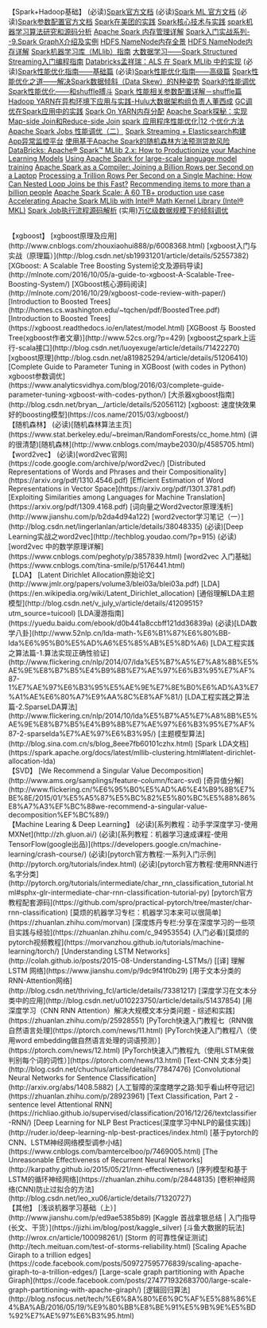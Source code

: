 【Spark+Hadoop基础】
(必读)[Spark官方文档](http://spark.apache.org/docs/latest/)
(必读)[Spark ML 官方文档](http://spark.apache.org/docs/latest/ml-guide.html)
(必读)[Spark参数配置官方文档](http://spark.apache.org/docs/latest/configuration.html)
[Spark在美团的实践](http://tech.meituan.com/spark-in-meituan.html)
[Spark核心技术与实践](https://yq.aliyun.com/topic/69?utm_content=m_17543)
[spark机器学习算法研究和源码分析](https://github.com/endymecy/spark-ml-source-analysis)
[Apache Spark 内存管理详解](http://wrox.cn/article/100097425/)
[Spark入门实战系列--9.Spark GraphX介绍及实例](http://blog.csdn.net/yirenboy/article/details/47844677)
[HDFS NameNode内存全景](http://tech.meituan.com/namenode.html)
[HDFS NameNode内存详解](http://tech.meituan.com/namenode-memory-detail.html)
[Spark机器学习库（MLlib）指南](http://wrox.cn/article/100077286/)
[大数据学习——Spark Structured Streaming入门编程指南](http://wrox.cn/article/100096772/)
[Databricks孟祥瑞：ALS 在 Spark MLlib 中的实现](http://www.csdn.net/article/2015-05-07/2824641)
(必读)[Spark性能优化指南——基础篇](http://tech.meituan.com/spark-tuning-basic.html)
(必读)[Spark性能优化指南——高级篇](http://tech.meituan.com/spark-tuning-pro.html)
[Spark性能优化之道——解决Spark数据倾斜（Data Skew）的N种姿势](http://www.cnblogs.com/jasongj/p/6508150.html)
[Spark的性能调优](http://www.raychase.net/3546)
[Spark性能优化——和shuffle搏斗](http://www.raychase.net/3788)
[Spark 性能相关参数配置详解－shuffle篇](http://blog.csdn.net/colorant/article/details/38680581)
[Hadoop YARN在异构环境下应用与实践-Hulu大数据架构组负责人董西成](https://pan.baidu.com/s/1hslSG64?errno=0&errmsg=Auth%20Login%20Sucess&&bduss=&ssnerror=0)
[GC调优在Spark应用中的实践](http://dataunion.org/19227.html)
[Spark On YARN内存分配](http://blog.javachen.com/2015/06/09/memory-in-spark-on-yarn.html)
[Apache Spark探秘：实现Map-side Join和Reduce-side Join](http://dongxicheng.org/framework-on-yarn/apache-spark-join-two-tables/)
[spark 应用程序性能优化|12 个优化方法](http://www.36dsj.com/archives/55400)
[Apache Spark Jobs 性能调优（二）](https://www.zybuluo.com/xiaop1987/note/102894)
[Spark Streaming + Elasticsearch构建App异常监控平台](http://tech.meituan.com/spark-streaming-es.html)
[使用基于Apache Spark的随机森林方法预测贷款风险](http://wrox.cn/article/100077656/)
[DataBricks: Apache® Spark™ MLlib 2.x: How to Productionize your Machine Learning Models](https://www.slideshare.net/julesdamji/apache-spark-mllib-2x-how-to-productionize-your-machine-learning-models)
[Using Apache Spark for large-scale language model training](https://code.facebook.com/posts/678403995666478/using-apache-spark-for-large-scale-language-model-training/)
[Apache Spark as a Compiler: Joining a Billion Rows per Second on a Laptop](https://databricks.com/blog/2016/05/23/apache-spark-as-a-compiler-joining-a-billion-rows-per-second-on-a-laptop.html)
[Processing a Trillion Rows Per Second on a Single Machine: How Can Nested Loop Joins be this Fast?](https://databricks.com/blog/2017/02/16/processing-trillion-rows-per-second-single-machine-can-nested-loop-joins-fast.html)
[Recommending items to more than a billion people](https://code.facebook.com/posts/861999383875667/recommending-items-to-more-than-a-billion-people/)
[Apache Spark Scale: A 60 TB+ production use case](https://code.facebook.com/posts/1671373793181703/apache-spark-scale-a-60-tb-production-use-case/)
[Accelerating Apache Spark MLlib with Intel® Math Kernel Library (Intel® MKL)](https://blog.cloudera.com/blog/2017/02/accelerating-apache-spark-mllib-with-intel-math-kernel-library-intel-mkl/)
[Spark Job执行流程源码解析](http://www.jianshu.com/p/ce982840671a)
(实用)[万亿级数据规模下的倾斜调优](https://mp.weixin.qq.com/s/uuSe_kgw5QW_APVtk4zVHg)

<br>
【xgboost】
[xgboost原理及应用](http://www.cnblogs.com/zhouxiaohui888/p/6008368.html)
[xgboost入门与实战（原理篇）](http://blog.csdn.net/sb19931201/article/details/52557382)
[XGboost: A Scalable Tree Boosting System论文及源码导读](http://mlnote.com/2016/10/05/a-guide-to-xgboost-A-Scalable-Tree-Boosting-System/)
[XGboost核心源码阅读](http://mlnote.com/2016/10/29/xgboost-code-review-with-paper/)
[Introduction to Boosted Trees](http://homes.cs.washington.edu/~tqchen/pdf/BoostedTree.pdf)
[Introduction to Boosted Trees](https://xgboost.readthedocs.io/en/latest/model.html)
[XGBoost 与 Boosted Tree(xgboost作者文章)](http://www.52cs.org/?p=429)
[xgboost之spark上运行-scala接口](http://blog.csdn.net/luoyexuge/article/details/71422270)
[xgboost原理](http://blog.csdn.net/a819825294/article/details/51206410)
[Complete Guide to Parameter Tuning in XGBoost (with codes in Python) xgboost参数调优](https://www.analyticsvidhya.com/blog/2016/03/complete-guide-parameter-tuning-xgboost-with-codes-python/)
[大杀器xgboost指南](http://blog.csdn.net/bryan__/article/details/52056112)
[xgboost: 速度快效果好的boosting模型](https://cos.name/2015/03/xgboost/)

<br>
【随机森林】
(必读)[随机森林算法主页](https://www.stat.berkeley.edu/~breiman/RandomForests/cc_home.htm)
(讲的很清楚)[随机森林](http://www.cnblogs.com/maybe2030/p/4585705.html)

<br>
【word2vec】
(必读)[word2vec官网](https://code.google.com/archive/p/word2vec/)
[Distributed Representations of Words and Phrases and their Compositionality](https://arxiv.org/pdf/1310.4546.pdf)
[Efficient Estimation of Word Representations in Vector Space](https://arxiv.org/pdf/1301.3781.pdf)
[Exploiting Similarities among Languages for Machine Translation](https://arxiv.org/pdf/1309.4168.pdf)
[词向量之Word2vector原理浅析](http://www.jianshu.com/p/b2da4d94a122)
[word2vector学习笔记（一）](http://blog.csdn.net/lingerlanlan/article/details/38048335)
(必读)[Deep Learning实战之word2vec](http://techblog.youdao.com/?p=915)
(必读)[word2vec 中的数学原理详解](https://www.cnblogs.com/peghoty/p/3857839.html)
[word2vec 入门基础](https://www.cnblogs.com/tina-smile/p/5176441.html)

<br>
【LDA】
[Latent Dirichlet Allocation原始论文](http://www.jmlr.org/papers/volume3/blei03a/blei03a.pdf)
[LDA](https://en.wikipedia.org/wiki/Latent_Dirichlet_allocation)
[通俗理解LDA主题模型](http://blog.csdn.net/v_july_v/article/details/41209515?utm_source=tuicool)
[LDA漫游指南](https://yuedu.baidu.com/ebook/d0b441a8ccbff121dd36839a)
(必读)[LDA数学八卦](http://www.52nlp.cn/lda-math-%E6%B1%87%E6%80%BB-lda%E6%95%B0%E5%AD%A6%E5%85%AB%E5%8D%A6)
[LDA工程实践之算法篇-1.算法实现正确性验证](http://www.flickering.cn/nlp/2014/07/lda%E5%B7%A5%E7%A8%8B%E5%AE%9E%E8%B7%B5%E4%B9%8B%E7%AE%97%E6%B3%95%E7%AF%87-1%E7%AE%97%E6%B3%95%E5%AE%9E%E7%8E%B0%E6%AD%A3%E7%A1%AE%E6%80%A7%E9%AA%8C%E8%AF%81/)
[LDA工程实践之算法篇-2.SparseLDA算法](http://www.flickering.cn/nlp/2014/10/lda%E5%B7%A5%E7%A8%8B%E5%AE%9E%E8%B7%B5%E4%B9%8B%E7%AE%97%E6%B3%95%E7%AF%87-2-sparselda%E7%AE%97%E6%B3%95/)
[主题模型算法](http://blog.sina.com.cn/s/blog_8eee7fb60101czhx.html)
[Spark LDA文档](https://spark.apache.org/docs/latest/mllib-clustering.html#latent-dirichlet-allocation-lda)

<br>
【SVD】
[We Recommend a Singular Value Decomposition](http://www.ams.org/samplings/feature-column/fcarc-svd)
[奇异值分解](http://www.flickering.cn/%E6%95%B0%E5%AD%A6%E4%B9%8B%E7%BE%8E/2015/01/%E5%A5%87%E5%BC%82%E5%80%BC%E5%88%86%E8%A7%A3%EF%BC%88we-recommend-a-singular-value-decomposition%EF%BC%89/)

<br>
【Machine Learing & Deep Learning】
(必读)[系列教程：动手学深度学习-使用MXNet](http://zh.gluon.ai/)
(必读)[系列教程：机器学习速成课程-使用TensorFlow(google出品)](https://developers.google.cn/machine-learning/crash-course/)
(必读)[pytorch官方教程:一系列入门示例](http://pytorch.org/tutorials/index.html)
(必读)[pytorch官方教程:使用RNN进行名字分类](http://pytorch.org/tutorials/intermediate/char_rnn_classification_tutorial.html#sphx-glr-intermediate-char-rnn-classification-tutorial-py)
[pytorch官方教程配套源码](https://github.com/spro/practical-pytorch/tree/master/char-rnn-classification)
[莫烦的机器学习专栏：机器学习本来可以很简单](https://zhuanlan.zhihu.com/morvan)
[深度炼丹专栏:分享在深度学习的一些项目实践与经验](https://zhuanlan.zhihu.com/c_94953554)
(入门必看)[莫烦的pytorch视频教程](https://morvanzhou.github.io/tutorials/machine-learning/torch/)
[Understanding LSTM Networks](http://colah.github.io/posts/2015-08-Understanding-LSTMs/)
[[译] 理解 LSTM 网络](https://www.jianshu.com/p/9dc9f41f0b29)
[用于文本分类的RNN-Attention网络](http://blog.csdn.net/thriving_fcl/article/details/73381217)
[深度学习在文本分类中的应用](http://blog.csdn.net/u010223750/article/details/51437854)
[用深度学习（CNN RNN Attention）解决大规模文本分类问题 - 综述和实践](https://zhuanlan.zhihu.com/p/25928551)
[PyTorch快速入门教程七（RNN做自然语言处理](https://ptorch.com/news/11.html)
[PyTorch快速入门教程八（使用word embedding做自然语言处理的词语预测）](https://ptorch.com/news/12.html)
[PyTorch快速入门教程九（使用LSTM来做判别每个词的词性）](https://ptorch.com/news/13.html)
[Text-CNN 文本分类](http://blog.csdn.net/chuchus/article/details/77847476)
[Convolutional Neural Networks for Sentence Classification](http://arxiv.org/abs/1408.5882)
[人工智障的深度瞎学之路:知乎看山杯夺冠记](https://zhuanlan.zhihu.com/p/28923961)
[Text Classification, Part 2 - sentence level Attentional RNN](https://richliao.github.io/supervised/classification/2016/12/26/textclassifier-RNN/)
[Deep Learning for NLP Best Practices(深度学习中NLP的最佳实践)](http://ruder.io/deep-learning-nlp-best-practices/index.html)
[基于pytorch的CNN、LSTM神经网络模型调参小结](https://www.cnblogs.com/bamtercelboo/p/7469005.html)
[The Unreasonable Effectiveness of Recurrent Neural Networks](http://karpathy.github.io/2015/05/21/rnn-effectiveness/)
[序列模型和基于LSTM的循环神经网络](https://zhuanlan.zhihu.com/p/28448135)
[卷积神经网络(CNN)防止过拟合的方法](http://blog.csdn.net/leo_xu06/article/details/71320727)

<br>
【其他】
[浅谈机器学习基础（上）](http://www.jianshu.com/p/ed9ae5385b89)
[Kaggle 首战拿银总结 | 入门指导 (长文、干货）](https://jizhi.im/blog/post/kaggle_silver)
[斗鱼大数据的玩法](http://wrox.cn/article/100098261/)
[Storm 的可靠性保证测试](http://tech.meituan.com/test-of-storms-reliability.html)
[Scaling Apache Giraph to a trillion edges](https://code.facebook.com/posts/509727595776839/scaling-apache-giraph-to-a-trillion-edges/)
[Large-scale graph partitioning with Apache Giraph](https://code.facebook.com/posts/274771932683700/large-scale-graph-partitioning-with-apache-giraph/)
[逻辑回归算法](http://blog.nsfocus.net/tech/%E6%8A%80%E6%9C%AF%E5%88%86%E4%BA%AB/2016/05/19/%E9%80%BB%E8%BE%91%E5%9B%9E%E5%BD%92%E7%AE%97%E6%B3%95.html)
